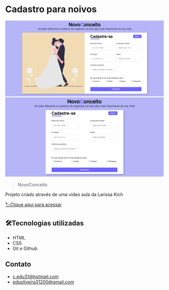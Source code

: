 # Cadastro para noivos

![preview](./.github/projeto.png)
![preview](./.github/projeto2.png)


> NovoConceito

Projeto criado através de uma vídeo aula da Larissa Kich

[🏷️Clique aqui para acessar](https://eduardooliveira3101.github.io/CADASTRO/)

## 🛠️Tecnologias  utilizadas

- HTML 
- CSS
- Git e Github

## Contato
- c.edu31@hotmail.com
- eduoliveira31200@gmail.com